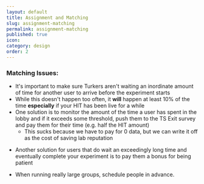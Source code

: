 ```yaml
---
layout: default
title: Assignment and Matching
slug: assignment-matching
permalink: assignment-matching
published: true
icon:
category: design
order: 2
---
```


### Matching Issues:

- It's important to make sure Turkers aren't waiting an inordinate amount of time for another user to arrive before the experiment starts
- While this doesn't happen too often, it **will** happen at least 10% of the time **especially** if your HIT has been live for a while 
- One solution is to monitor the amount of the time a user has spent in the lobby and if it exceeds some threshold, push them to the TS Exit survey and pay them for their time (e.g. half the HIT amount)
    - This sucks because we have to pay for 0 data, but we can write it off as the cost of saving lab reputation 
* Another solution for users that do wait an exceedingly long time and eventually complete your experiment is to pay them a bonus for being patient

- When running really large groups, schedule people in advance.
